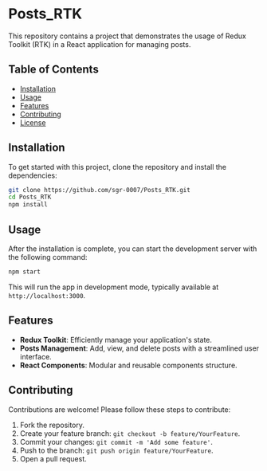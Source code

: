 # Posts_RTK

This repository contains a project that demonstrates the usage of Redux Toolkit (RTK) in a React application for managing posts.

## Table of Contents

- [Installation](#installation)
- [Usage](#usage)
- [Features](#features)
- [Contributing](#contributing)
- [License](#license)

## Installation

To get started with this project, clone the repository and install the dependencies:

```bash
git clone https://github.com/sgr-0007/Posts_RTK.git
cd Posts_RTK
npm install
```

## Usage

After the installation is complete, you can start the development server with the following command:

```bash
npm start
```

This will run the app in development mode, typically available at `http://localhost:3000`.

## Features

- **Redux Toolkit**: Efficiently manage your application's state.
- **Posts Management**: Add, view, and delete posts with a streamlined user interface.
- **React Components**: Modular and reusable components structure.

## Contributing

Contributions are welcome! Please follow these steps to contribute:

1. Fork the repository.
2. Create your feature branch: `git checkout -b feature/YourFeature`.
3. Commit your changes: `git commit -m 'Add some feature'`.
4. Push to the branch: `git push origin feature/YourFeature`.
5. Open a pull request.

